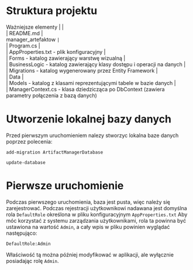 # Struktura projektu
Ważniejsze elementy
&#124;
&#124;\
&#124; README.md
&#124;\
  manager_artefaktow
  <code>&#124;</code>\
  &#124; Program.cs
  &#124;\
  &#124; AppProperties.txt - plik konfiguracyjny
  &#124;\
  &#124; Forms - katalog zawierający warstwę wizualną
  &#124;\
  &#124; BusinessLogic - katalog zawierający klasy dostępu i operacji na danych
  &#124;\
  &#124; Migrations - katalog wygenerowany przez Entity Framework
  &#124;\
  &#124; Data
    &#124;\
    &#124; Models - katalog z klasami reprezentującymi tabele w bazie danych
    &#124;\
    &#124; ManagerContext.cs - klasa dziedzicząca po DbContext (zawiera parametry połączenia z bazą danych)

# Utworzenie lokalnej bazy danych
Przed pierwszym uruchomieniem nalezy stworzyc lokalna baze danych poprzez polecenia:
```
add-migration ArtifactManagerDatabase
```
```
update-database
```
# Pierwsze uruchomienie
Podczas pierwszego uruchomienia, baza jest pusta, więc należy się zarejestrować.
Podczas rejestracji użytkownikowi nadawana jest domyślna rola `DefaultRole` określona w pliku konfiguracyjnym `AppProperties.txt`
Aby móc korzystać z systemu zarządzania użytkownikami, rola ta powinna być ustawiona na wartość `Admin`, a cały wpis w pliku powinien wyglądać następująco:
```
DefaultRole:Admin
```
Właściwość tą można później modyfikować w aplikacji, ale wyłącznie posiadając rolę `Admin`.
